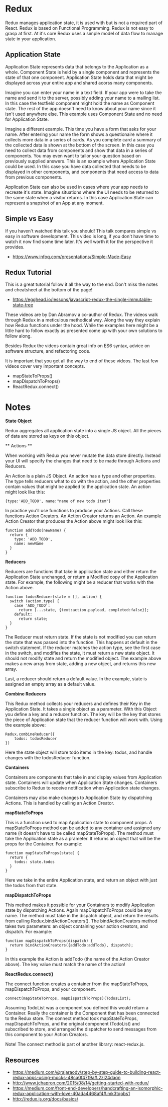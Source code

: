 # Redux 

Redux manages application state, it is used with but is not a required part of React. 
Redux is based on Functional Programming. Redux is not easy to grasp at first. At it's core 
Redux uses a simple model of data flow to manage state in your application. 

## Application State 

Application State represents data that belongs to the Application as a whole. Component State
is held by a single component and represents the state of that one component. Application State 
holds data that might be displayed across your entire app and shared acorss many components. 

Imagine you can enter your name in a text field. If your app were to take the name and send it to 
the server, possibly adding your name to a mailing list. In this case the textfield component 
might hold the name as Component state. The rest of the app doesn't need to know about your name
since it isn't used anywhere else. This example uses Component State and no need for Application
State. 

Imagine a different example. This time you have a form that asks for your name. After entering your
name the form shows a questionaire where it collects more data in a series of cards. As you 
complete card a summary of the collected data is shown at the bottom of the screen. In this case 
you need to collect data from components and show that data in a series of components. You may 
even want to tailor your question based on previously supplied answers. This is an example where
Application State could be used. In this case you have data collected that needs to be displayed 
in other components, and components that need access to data from previous components. 

Application State can also be used in cases where your app needs to recreate it's state. Imagine 
situations where the UI needs to be returned to the same state when a visitor returns. In this 
case Application State can represent a snapshot of an App at any moment. 

## Simple vs Easy

If you haven't watched this talk you should! This talk compares simple vs easy in software development.
This video is long, if you don't have time to watch it now find some time later. It's well worth it
for the perspective it provides. 

- https://www.infoq.com/presentations/Simple-Made-Easy

## Redux Tutorial

This is a great tutorial follow it all the way to the end. Don't miss the notes and cheatsheet at the
bottom of the page!

- https://egghead.io/lessons/javascript-redux-the-single-immutable-state-tree 

These videos are by Dan Abramov a co-author of Redux. The videos walk through Redux in a 
meticulous methodical way. Along the way they explain how Redux functions under the hood. 
While the examples here might be a little hard to follow exactly as presented come up with your own 
solutions to follow along.

Besides Redux the videos contain great info on ES6 syntax, advice on software structure, and 
refactoring code. 

It is important that you get all the way to end of these videos. The last few videos cover very 
important concepts. 

- mapStateToProps()
- mapDispatchToProps()
- ReactRedux.connect()

# Notes 

**State Object**

Redux aggregates all application state into a single JS object. All the pieces of data are stored as 
keys on this object. 

** Actions **

When working with Redux you never mutate the data store directly. Instead your UI will
specify the changes that need to be made through Actions and Reducers. 

An Action is a plain JS Object. An action has a type and other properties. The type tells reducers 
what to do with the action, and the other properties contain values that might be applied to the 
application state. An action might look like this: 

`{type:'ADD_TODO', name:"name of new todo item"}`

In practice you'll use functions to produce your Actions. Call these functions Action Creators. An 
Action Creator returns an Action. An example Action Creator that produces the Action above might 
look like this: 

```
function addTodo(newName) {
  return {
    type: 'ADD_TODO',
    name: newName
  }
}
```

**Reducers**

Reducers are functions that take in application state and either return the Application State 
unchanged, or return a Modified copy of the Application state. For example, the following might 
be a reducer that works with the Action above. 

```
function todosReducer(state = [], action) {
  switch (action.type) {
    case 'ADD_TODO':
      return [...state, {text:action.payload, completed:false}];
    default:
      return state;
  }
}

```

The Reducer must return state. If the state is not modified you can return the state that was passed 
into the function. This happens at default in the switch statement. If the reducer matches the action
type, see the first case in the switch, and modifies the state, it must return a new state object. 
It should not modify state and return the modified object. The example above makes a new array from 
state, adding a new object, and returns this new array. 

Last, a reducer should return a default value. In the example, state is assigned an empty array as a
default value. 

**Combine Reducers**

This Redux method collects your reducers and defines their Key in the Application State. It takes 
a single object as a parameter. With this Object you define a key and a reducer function. The key 
will be the key that stores the piece of Application state that the reducer function will work 
with. Using the example above: 

```
Redux.combineReducer({
    todos: todosReducer
})
```

Here the state object will store todo items in the key: todos, and handle changes with the 
todosReducer function. 

**Containers**

Containers are components that take in and display values from Application state. Containers will 
update when Application State changes. Containers subscribe to Redux to receive notification when 
Application state changes. 

Containers may also make changes to Application State by dispatching Actions. This is handled by 
calling an Action Creator. 

**mapStateToProps**

This is a function used to map Application state to component props. A mapStateToProps method can be
added to any container and assigned any name (it doesn't have to be called mapStateToProps). The 
method must take the Application state as a prameter. It returns an object that will be the props
for the Container. For example: 

```
function mapStateToProps(state) {
  return {
    todos: state.todos
  }
}
```

Here we take in the entire Application state, and return an object with just the todos from that state. 

**mapDispatchToProps**

This method makes it possible for your Containers to modify Application state by dispatching Actions. 
Again mapDispatchToProps could be any name. The method must take in the dispatch object, and return 
the results from calling Redux.bindActionCreators(). The bindActionCreators method takes two 
parameters: an object containing your action creators, and dispatch. For example: 

```
function mapDispatchToProps(dispatch) {
  return bindActionCreators({addTodo:addTodo}, dispatch);
}
```

In this example the Action is addTodo (the name of the Action Creator above). The key value must match
the name of the action!

**ReactRedux.connect()**

The connect function creates a container from the mapStateToProps, mapDispatchToProps, and your
component. 

`connect(mapStateToProps, mapDispatchToProps)(TodosList);`

Assuming TodoList was a component you defined this would return a Container. Really the container is 
the Component that has been connected to the Redux store. The connect method took mapStateToProps,
mapDispatchToProps, and the original component (TodoList) and subscribed to store, and arranged the 
dispatcher to send messages from this component to your Action Creators. 

Note! The connect method is part of another library: react-redux.js. 

## Resources 

- https://medium.com/@rajaraodv/step-by-step-guide-to-building-react-redux-apps-using-mocks-48ca0f47f9a#.2zl24daqn
- http://www.jchapron.com/2015/08/14/getting-started-with-redux/
- https://medium.com/front-end-developers/handcrafting-an-isomorphic-redux-application-with-love-40ada4468af4#.mk3tqobs1
- http://redux.js.org/docs/basics/